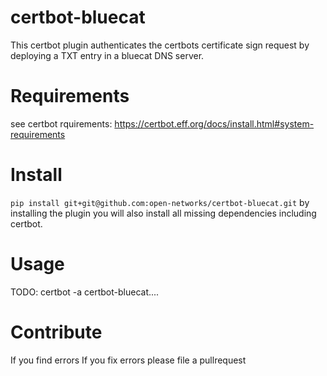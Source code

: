 # certbot-bluecat
This certbot plugin authenticates the certbots certificate sign request by deploying a TXT entry in a bluecat DNS server.

# Requirements
see certbot rquirements: https://certbot.eff.org/docs/install.html#system-requirements

# Install
`pip install git+git@github.com:open-networks/certbot-bluecat.git`
by installing the plugin you will also install all missing dependencies including certbot.

# Usage
TODO: certbot -a certbot-bluecat....

# Contribute
If you find errors 
If you fix errors please file a pullrequest
